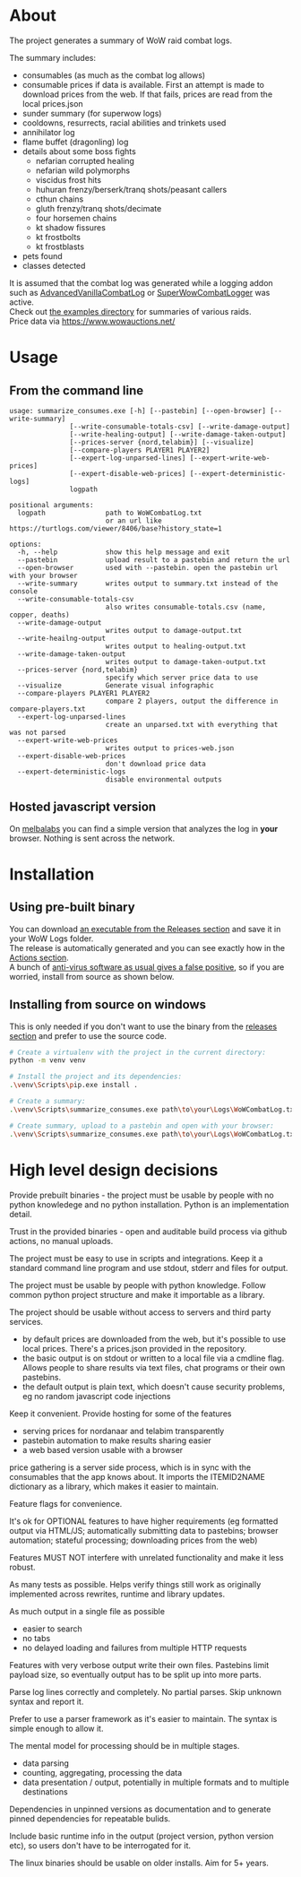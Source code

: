 # About

The project generates a summary of WoW raid combat logs.

The summary includes:
* consumables (as much as the combat log allows)
* consumable prices if data is available. First an attempt is made to download prices from the web. If that fails, prices are read from the local prices.json
* sunder summary (for superwow logs)
* cooldowns, resurrects, racial abilities and trinkets used
* annihilator log
* flame buffet (dragonling) log
* details about some boss fights
  * nefarian corrupted healing
  * nefarian wild polymorphs
  * viscidus frost hits
  * huhuran frenzy/berserk/tranq shots/peasant callers
  * cthun chains
  * gluth frenzy/tranq shots/decimate
  * four horsemen chains
  * kt shadow fissures
  * kt frostbolts
  * kt frostblasts
* pets found
* classes detected

It is assumed that the combat log was generated while a logging addon such as [AdvancedVanillaCombatLog](https://github.com/YamaYAML/LegacyPlayersV4/tree/main/Addons/AdvancedVanillaCombatLog) or [SuperWowCombatLogger](https://github.com/pepopo978/SuperWowCombatLogger) was active.<br>
Check out [the examples directory](https://github.com/melbaa/summarize_consumes/tree/master/examples) for summaries of various raids.<br>
Price data via https://www.wowauctions.net/


# Usage

## From the command line
```
usage: summarize_consumes.exe [-h] [--pastebin] [--open-browser] [--write-summary]
               [--write-consumable-totals-csv] [--write-damage-output]
               [--write-healing-output] [--write-damage-taken-output]
               [--prices-server {nord,telabim}] [--visualize]
               [--compare-players PLAYER1 PLAYER2]
               [--expert-log-unparsed-lines] [--expert-write-web-prices]
               [--expert-disable-web-prices] [--expert-deterministic-logs]
               logpath

positional arguments:
  logpath               path to WoWCombatLog.txt
                        or an url like https://turtlogs.com/viewer/8406/base?history_state=1

options:
  -h, --help            show this help message and exit
  --pastebin            upload result to a pastebin and return the url
  --open-browser        used with --pastebin. open the pastebin url with your browser
  --write-summary       writes output to summary.txt instead of the console
  --write-consumable-totals-csv
                        also writes consumable-totals.csv (name, copper, deaths)
  --write-damage-output
                        writes output to damage-output.txt
  --write-heailng-output
                        writes output to healing-output.txt
  --write-damage-taken-output
                        writes output to damage-taken-output.txt
  --prices-server {nord,telabim}
                        specify which server price data to use
  --visualize           Generate visual infographic
  --compare-players PLAYER1 PLAYER2
                        compare 2 players, output the difference in compare-players.txt
  --expert-log-unparsed-lines
                        create an unparsed.txt with everything that was not parsed
  --expert-write-web-prices
                        writes output to prices-web.json
  --expert-disable-web-prices
                        don't download price data
  --expert-deterministic-logs
                        disable environmental outputs
```

## Hosted javascript version

On [melbalabs](https://melbalabs.com/summarize_consumes/) you can find a simple version that analyzes the log in **your** browser. Nothing is sent across the network.


# Installation

## Using pre-built binary

You can download [an executable from the Releases section](https://github.com/melbaa/summarize_consumes/releases) and save it in your WoW Logs folder.<br>
The release is automatically generated and you can see exactly how in the [Actions section](https://github.com/melbaa/summarize_consumes/actions).<br>
A bunch of [anti-virus software as usual gives a false positive](https://www.virustotal.com/gui/file/49633f660d6efc13bfc8705d89349e5f28ef135cc7dc0639a563c61f3a3bffa2?nocache=1), so if you are worried, install from source as shown below.

## Installing from source on windows

This is only needed if you don't want to use the binary from the [releases section](https://github.com/melbaa/summarize_consumes/releases) and prefer to use the source code.

```bash
# Create a virtualenv with the project in the current directory:
python -m venv venv

# Install the project and its dependencies:
.\venv\Scripts\pip.exe install .

# Create a summary:
.\venv\Scripts\summarize_consumes.exe path\to\your\Logs\WoWCombatLog.txt > summary.txt

# Create summary, upload to a pastebin and open with your browser:
.\venv\Scripts\summarize_consumes.exe path\to\your\Logs\WoWCombatLog.txt --pastebin --open-browser
```


# High level design decisions

Provide prebuilt binaries - the project must be usable by people with no python knowledege and no python installation. Python is an implementation detail.

Trust in the provided binaries - open and auditable build process via github actions, no manual uploads.

The project must be easy to use in scripts and integrations. Keep it a standard command line program and use stdout, stderr and files for output.

The project must be usable by people with python knowledge. Follow common python project structure and make it importable as a library.

The project should be usable without access to servers and third party services.
* by default prices are downloaded from the web, but it's possible to use local prices. There's a prices.json provided in the repository.
* the basic output is on stdout or written to a local file via a cmdline flag. Allows people to share results via text files, chat programs or their own pastebins.
* the default output is plain text, which doesn't cause security problems, eg no random javascript code injections

Keep it convenient. Provide hosting for some of the features
* serving prices for nordanaar and telabim transparently
* pastebin automation to make results sharing easier
* a web based version usable with a browser

price gathering is a server side process, which is in sync with the consumables that the app knows about. It imports the ITEMID2NAME dictionary as a library, which makes it easier to maintain.

Feature flags for convenience.

It's ok for OPTIONAL features to have higher requirements (eg formatted output via HTML/JS; automatically submitting data to pastebins; browser automation; stateful processing; downloading prices from the web)

Features MUST NOT interfere with unrelated functionality and make it less robust.

As many tests as possible. Helps verify things still work as originally implemented across rewrites, runtime and library updates.

As much output in a single file as possible
* easier to search
* no tabs
* no delayed loading and failures from multiple HTTP requests

Features with very verbose output write their own files. Pastebins limit payload size, so eventually output has to be split up into more parts.

Parse log lines correctly and completely. No partial parses. Skip unknown syntax and report it.

Prefer to use a parser framework as it's easier to maintain. The syntax is simple enough to allow it.

The mental model for processing should be in multiple stages.
* data parsing
* counting, aggregating, processing the data
* data presentation / output, potentially in multiple formats and to multiple destinations

Dependencies in unpinned versions as documentation and to generate pinned dependencies for repeatable bulids.

Include basic runtime info in the output (project version, python version etc), so users don't have to be interrogated for it.

The linux binaries should be usable on older installs. Aim for 5+ years.

